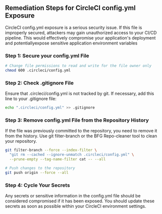 

## Remediation Steps for CircleCI config.yml Exposure

CircleCI config.yml exposure is a serious security issue. If this file is improperly secured, attackers may gain unauthorized access to your CI/CD pipeline. This would effectively compromise your application's deployment and potentiallyexpose sensitive application environment variables  

### Step 1: Secure your config.yml File

```bash
# Change file permissions to read and write for the file owner only
chmod 600 .circleci/config.yml
```

### Step 2: Check .gitignore File

Ensure that .circleci/config.yml is not tracked by git. If necessary, add this line to your .gitignore file:

```bash
echo ".circleci/config.yml" >> .gitignore
```

### Step 3: Remove config.yml File from the Repository History

If the file was previously committed to the repository, you need to remove it from the history. Use git filter-branch or the BFG Repo-cleaner tool to clean your repository.

```bash
git filter-branch --force --index-filter \
  "git rm --cached --ignore-unmatch .circleci/config.yml" \
  --prune-empty --tag-name-filter cat -- --all

# Push changes to the repository
git push origin --force --all
```

### Step 4: Cycle Your Secrets

Any secrets or sensitive information in the config.yml file should be considered compromised if it has been exposed. You should update these secrets as soon as possible within your CircleCI environment settings.
